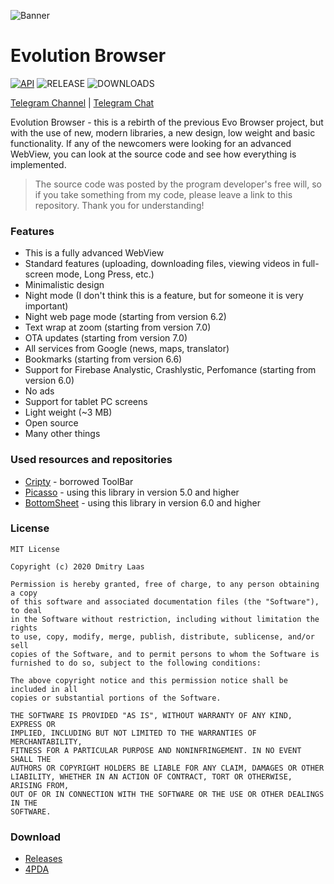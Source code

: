 ![Banner](https://github.com/dmitrylaas/Evolution-Browser/blob/master/art/new.jpg)

# Evolution Browser
[![API](https://img.shields.io/badge/API-21%2B-brightgreen.svg?style=flat)](https://android-arsenal.com/api?level=21) ![RELEASE](https://img.shields.io/github/v/release/dmitrylaas/Evolution-Browser) ![DOWNLOADS](https://img.shields.io/github/downloads/dmitrylaas/Evolution-Browser/total)

[Telegram Channel](https://t.me/evolution_browser) | [Telegram Chat](https://t.me/evolutionbr_chat)

Evolution Browser - this is a rebirth of the previous Evo Browser project, but with the use of new, modern libraries, a new design, low weight and basic functionality. If any of the newcomers were looking for an advanced WebView, you can look at the source code and see how everything is implemented.
>The source code was posted by the program developer's free will, so if you take something from my code, please leave a link to this repository. Thank you for understanding!

### Features
* This is a fully advanced WebView
* Standard features (uploading, downloading files, viewing videos in full-screen mode, Long Press, etc.)
* Minimalistic design
* Night mode (I don't think this is a feature, but for someone it is very important)
* Night web page mode (starting from version 6.2)
* Text wrap at zoom (starting from version 7.0)
* OTA updates (starting from version 7.0)
* All services from Google (news, maps, translator)
* Bookmarks (starting from version 6.6)
* Support for Firebase Analystic, Crashlystic, Perfomance (starting from version 6.0)
* No ads
* Support for tablet PC screens
* Light weight (~3 MB)
* Open source
* Many other things

### Used resources and repositories
* [Cripty](https://github.com/F0x1d/Cripty) - borrowed ToolBar
* [Picasso](https://github.com/square/picasso) - using this library in version 5.0 and higher
* [BottomSheet](https://github.com/soarcn/BottomSheet) - using this library in version 6.0 and higher

### License
```
MIT License

Copyright (c) 2020 Dmitry Laas

Permission is hereby granted, free of charge, to any person obtaining a copy
of this software and associated documentation files (the "Software"), to deal
in the Software without restriction, including without limitation the rights
to use, copy, modify, merge, publish, distribute, sublicense, and/or sell
copies of the Software, and to permit persons to whom the Software is
furnished to do so, subject to the following conditions:

The above copyright notice and this permission notice shall be included in all
copies or substantial portions of the Software.

THE SOFTWARE IS PROVIDED "AS IS", WITHOUT WARRANTY OF ANY KIND, EXPRESS OR
IMPLIED, INCLUDING BUT NOT LIMITED TO THE WARRANTIES OF MERCHANTABILITY,
FITNESS FOR A PARTICULAR PURPOSE AND NONINFRINGEMENT. IN NO EVENT SHALL THE
AUTHORS OR COPYRIGHT HOLDERS BE LIABLE FOR ANY CLAIM, DAMAGES OR OTHER
LIABILITY, WHETHER IN AN ACTION OF CONTRACT, TORT OR OTHERWISE, ARISING FROM,
OUT OF OR IN CONNECTION WITH THE SOFTWARE OR THE USE OR OTHER DEALINGS IN THE
SOFTWARE.
```
### Download
* [Releases](https://github.com/dmitrylaas/Evolution-Browser/releases)
* [4PDA](https://4pda.ru/forum/index.php?showtopic=968330&st=0#entry89584153)
